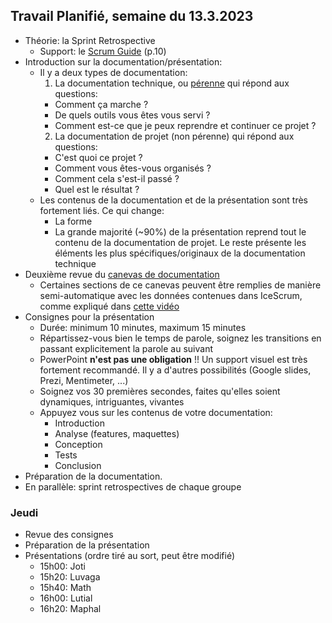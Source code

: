 ## Travail Planifié, semaine du 13.3.2023

- Théorie: la Sprint Retrospective
  - Support: le [Scrum Guide](../Supports/2020-Scrum-Guide-French.pdf) (p.10)
- Introduction sur la documentation/présentation:
  - Il y a deux types de documentation:
    1. La documentation technique, ou [pérenne](https://www.google.com/search?q=d%C3%A9finition+p%C3%A9renne&rlz=1C1GCEJ_enCH1019CH1019&oq=d%C3%A9finition+p%C3%A9renne) qui répond aux questions:
      -  Comment ça marche ?
      -  De quels outils vous êtes vous servi ?
      -  Comment est-ce que je peux reprendre et continuer ce projet ?
    2. La documentation de projet (non pérenne) qui répond aux questions:
      - C'est quoi ce projet ?
      - Comment vous êtes-vous organisés ?
      - Comment cela s'est-il passé ?
      - Quel est le résultat ?
  - Les contenus de la documentation et de la présentation sont très fortement liés. Ce qui change:
    - La forme
    - La grande majorité (~90%) de la présentation reprend tout le contenu de la documentation de projet. Le reste présente les éléments les plus spécifiques/originaux de la documentation technique 
- Deuxième revue du [canevas de documentation](../Matériel/m-proj-rapport.dotx)
  - Certaines sections de ce canevas peuvent être remplies de manière semi-automatique avec les données contenues dans IceScrum, comme expliqué dans [cette vidéo](https://youtu.be/l5r-8nAXs3M)
- Consignes pour la présentation
  - Durée: minimum 10 minutes, maximum 15 minutes
  - Répartissez-vous bien le temps de parole, soignez les transitions en passant explicitement la parole au suivant
  - PowerPoint **n'est pas une obligation** !! Un support visuel est très fortement recommandé. Il y a d'autres possibilités (Google slides, Prezi, Mentimeter, ...)
  - Soignez vos 30 premières secondes, faites qu'elles soient dynamiques, intriguantes, vivantes
  - Appuyez vous sur les contenus de votre documentation:
    - Introduction
    - Analyse (features, maquettes)
    - Conception
    - Tests
    - Conclusion
- Préparation de la documentation.
- En parallèle: sprint retrospectives de chaque groupe

### Jeudi

- Revue des consignes
- Préparation de la présentation
- Présentations (ordre tiré au sort, peut être modifié)
    - 15h00: Joti
    - 15h20: Luvaga
    - 15h40: Math
    - 16h00: Lutial
    - 16h20: Maphal
